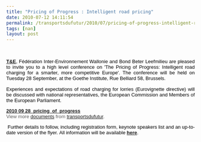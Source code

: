 ```yaml
---
title: "Pricing of Progress : Intelligent road pricing"
date: 2010-07-12 14:11:54
permalink: /transportsdufutur/2010/07/pricing-of-progress-intelligent-road-pricing.html
tags: [nan]
layout: post
---
```


<font color="#5f5f5f" face="Arial" size="2"><font color="#5f5f5f" face="Arial" size="2"><font color="#5f5f5f" face="Arial" size="2"> <font color="#5f5f5f" face="Arial" size="2"><font color="#5f5f5f" face="Arial" size="2"><font color="#5f5f5f" face="Arial" size="2"> <p style="text-align: justify"><font color="#000000"><span lang="EN-GB"><strong><a href="http://www.transportenvironment.org/" target="_blank">T&E</a></strong>, Fédération Inter-Environnement Wallonie and Bond Beter Leefmilieu are pleased to invite you to a high level conference on 'The Pricing of Progress: Intelligent road charging for a smarter, more competitive Europe'. The conference will be held on Tuesday 28 September, at the Goethe Institute, Rue Belliard 58, </span><span lang="EN-GB">Brussels</span><span lang="EN-GB">.</span></font></p> <p style="text-align: justify"><span lang="EN-GB"><font color="#000000">Experiences and expectations of road charging for lorries (Eurovignette directive) will be discussed with national representatives, the European Commission and Members of the European Parliament.</font></span></p> <div id="__ss_4734920"><strong><a href="http://www.slideshare.net/transportsdufutur/2010-09-28pricingofprogress" title="2010 09 28_pricing_of_progress">2010 09 28_pricing_of_progress</a></strong>   <div>View more <a href="http://www.slideshare.net/">documents</a> from <a href="http://www.slideshare.net/transportsdufutur">transportsdufutur</a>.</div></div> <p style="text-align: justify"><span lang="EN-GB"><font color="#000000"> </font></span><span lang="EN-GB"><font color="#000000">Further details to follow, including registration form, keynote speakers list and an up-to-date version of the flyer. </font></span><span><font color="#000000">All information will be available </font><strong><a href="http://www.transportenvironment.org/">here</a></strong><font color="#000000">. </font></span></p> <p dir="ltr" style="text-align: justify"> </p></font></font></font></font></font></font>

